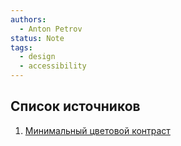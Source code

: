 ```yaml
---
authors:
  - Anton Petrov
status: Note
tags:
  - design
  - accessibility
---
```

## Список источников

1. [Минимальный цветовой контраст](https://www.w3.org/TR/WCAG21/#contrast-minimum)